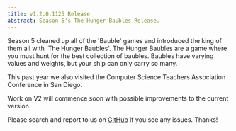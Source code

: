 ```yaml
---
title: v1.2.0.1125 Release
abstract: Season 5's The Hunger Baubles Release.
---
```


Season 5 cleaned up all of the 'Bauble' games and introduced the king of them all with 'The Hunger Baubles'.  The Hunger Baubles are a game where you must hunt for the best collection of baubles.  Baubles have varying values and weights, but your ship can only carry so many.

This past year we also visited the Computer Science Teachers Association Conference in San Diego.

Work on V2 will commence soon with possible improvements to the current version.

Please search and report to us on [GitHub](http://github.com/mikeware/SpaceBattleArena/issues) if you see any issues. Thanks!
